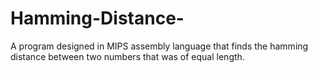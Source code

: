 # Hamming-Distance-
A program designed in MIPS assembly language that finds the hamming distance between two numbers that was of equal length. 
